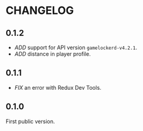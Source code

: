 # CHANGELOG

## 0.1.2

* *ADD* support for API version `gamelockerd-v4.2.1`.
* *ADD* distance in player profile.


## 0.1.1

* *FIX* an error with Redux Dev Tools.

## 0.1.0

First public version.
